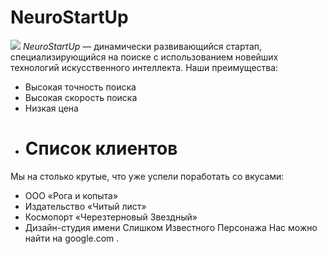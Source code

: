 # NeuroStartUp
![](https://netology-code.github.io/git-homeworks/introduction/assets/logo.png)
*NeuroStartUp* — динамически развивающийся стартап, специализирующийся на поиске с использованием новейших технологий искусственного интеллекта.
Наши преимущества:
* Высокая точность поиска
* Высокая скорость поиска
* Низкая цена
* # Список клиентов
Мы на столько крутые, что уже успели поработать со вкусами:

* ООО «Рога и копыта»
* Издательство «Читый лист»
* Космопорт «Черезтерновый Звездный»
* Дизайн-студия имени Слишком Известного Персонажа
Нас можно найти на google.com .